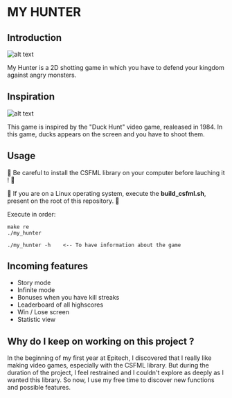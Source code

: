 # MY HUNTER
## Introduction
![alt text](https://i.imgur.com/wBswp7R.png)

My Hunter is a 2D shotting game in which you have to defend your kingdom against angry monsters.

## Inspiration
![alt text](https://static.jeux123.fr/game-images/duck-hunt_big.jpg)

This game is inspired by the "Duck Hunt" video game, realeased in 1984. In this game, ducks appears on the screen and you have to shoot them.

## Usage
:rotating_light: Be careful to install the CSFML library on your computer before lauching it ! :rotating_light:

:rotating_light: If you are on a Linux operating system, execute the **build_csfml.sh**, present on the root of this repository. :rotating_light:

Execute in order:
```
make re
./my_hunter

./my_hunter -h    <-- To have information about the game
```

## Incoming features
- Story mode
- Infinite mode
- Bonuses when you have kill streaks
- Leaderboard of all highscores
- Win / Lose screen
- Statistic view

## Why do I keep on working on this project ?
In the beginning of my first year at Epitech, I discovered that I really like making video games, especially with the CSFML library.
But during the duration of the project, I feel restrained and I couldn't explore as deeply as I wanted this library.
So now, I use my free time to discover new functions and possible features.
